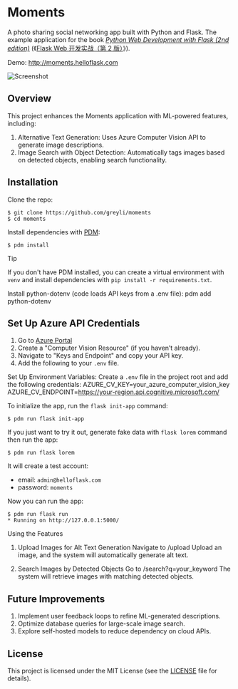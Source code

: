 # Moments

A photo sharing social networking app built with Python and Flask. The example application for the book *[Python Web Development with Flask (2nd edition)](https://helloflask.com/en/book/4)* (《[Flask Web 开发实战（第 2 版）](https://helloflask.com/book/4)》).

Demo: http://moments.helloflask.com

![Screenshot](demo.png)

## Overview
This project enhances the Moments application with ML-powered features, including:
1. Alternative Text Generation: Uses Azure Computer Vision API to generate image descriptions.
2. Image Search with Object Detection: Automatically tags images based on detected objects, enabling search functionality.

## Installation

Clone the repo:

```
$ git clone https://github.com/greyli/moments
$ cd moments
```

Install dependencies with [PDM](https://pdm.fming.dev):

```
$ pdm install
```

> [!TIP]
> If you don't have PDM installed, you can create a virtual environment with `venv` and install dependencies with `pip install -r requirements.txt`.

Install python-dotenv (code loads API keys from a .env file):
 pdm add python-dotenv

## Set Up Azure API Credentials
1. Go to [Azure Portal](https://portal.azure.com/)
2. Create a "Computer Vision Resource" (if you haven’t already).
3. Navigate to "Keys and Endpoint" and copy your API key.
4. Add the following to your `.env` file.

Set Up Environment Variables:
Create a `.env` file in the project root and add the following credentials:
    AZURE_CV_KEY=your_azure_computer_vision_key
    AZURE_CV_ENDPOINT=https://your-region.api.cognitive.microsoft.com/
    
To initialize the app, run the `flask init-app` command:

```
$ pdm run flask init-app
```

If you just want to try it out, generate fake data with `flask lorem` command then run the app:

```
$ pdm run flask lorem
```

It will create a test account:

* email: `admin@helloflask.com`
* password: `moments`

Now you can run the app:

```
$ pdm run flask run
* Running on http://127.0.0.1:5000/
```

Using the Features

1. Upload Images for Alt Text Generation
Navigate to /upload
Upload an image, and the system will automatically generate alt text.

2. Search Images by Detected Objects
Go to /search?q=your_keyword
The system will retrieve images with matching detected objects.

## Future Improvements
1. Implement user feedback loops to refine ML-generated descriptions.
2. Optimize database queries for large-scale image search.
3. Explore self-hosted models to reduce dependency on cloud APIs.

## License

This project is licensed under the MIT License (see the
[LICENSE](LICENSE) file for details).
